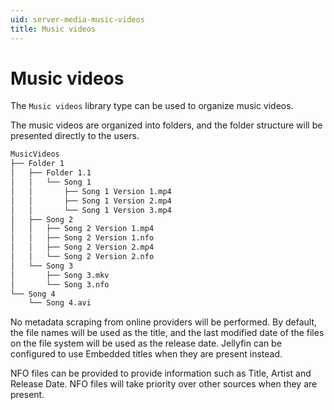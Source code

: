 ```yaml
---
uid: server-media-music-videos
title: Music videos
---
```


# Music videos

The `Music videos` library type can be used to organize music videos.

The music videos are organized into folders, and the folder structure will be presented
directly to the users.

```txt
MusicVideos
├── Folder 1
│   ├── Folder 1.1
│   │   └── Song 1
│   │       ├── Song 1 Version 1.mp4
│   │       ├── Song 1 Version 2.mp4
│   │       └── Song 1 Version 3.mp4
│   ├── Song 2
│   │   ├── Song 2 Version 1.mp4
│   │   ├── Song 2 Version 1.nfo
│   │   ├── Song 2 Version 2.mp4
│   │   └── Song 2 Version 2.nfo
│   └── Song 3
│       ├── Song 3.mkv
│       └── Song 3.nfo
└── Song 4
    └── Song 4.avi
```

No metadata scraping from online providers will be performed. By default, the file names will be used as the title, and the last modified date of the files on the file system will be used as the release date. Jellyfin can be configured to use Embedded titles when they are present instead.

NFO files can be provided to provide information such as Title, Artist and Release Date. NFO files will take priority over other sources when they are present.
